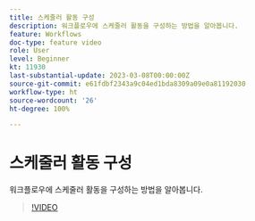 ```yaml
---
title: 스케줄러 활동 구성
description: 워크플로우에 스케줄러 활동을 구성하는 방법을 알아봅니다.
feature: Workflows
doc-type: feature video
role: User
level: Beginner
kt: 11930
last-substantial-update: 2023-03-08T00:00:00Z
source-git-commit: e61fdbf2343a9c04ed1bda8309a09e0a81192030
workflow-type: ht
source-wordcount: '26'
ht-degree: 100%

---
```



# 스케줄러 활동 구성

워크플로우에 스케줄러 활동을 구성하는 방법을 알아봅니다.

>[!VIDEO](https://video.tv.adobe.com/v/3416037?quality=12)
